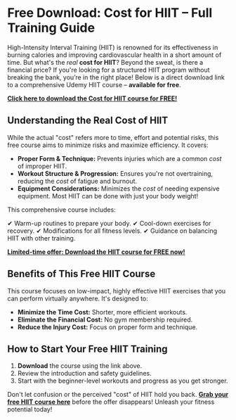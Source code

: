 # Free Download: Cost for HIIT – Full Training Guide

High-Intensity Interval Training (HIIT) is renowned for its effectiveness in burning calories and improving cardiovascular health in a short amount of time. But what's the *real* **cost for HIIT**? Beyond the sweat, is there a financial price? If you're looking for a structured HIIT program without breaking the bank, you’re in the right place! Below is a direct download link to a comprehensive Udemy HIIT course – **available for free**.

[**Click here to download the Cost for HIIT course for FREE!**](https://udemywork.com/cost-for-hiit)

## Understanding the Real Cost of HIIT

While the actual "cost" refers more to time, effort and potential risks, this free course aims to minimize risks and maximize efficiency. It covers:

*   **Proper Form & Technique:** Prevents injuries which are a common *cost* of improper HIIT.
*   **Workout Structure & Progression:** Ensures you're not overtraining, reducing the *cost* of fatigue and burnout.
*   **Equipment Considerations:** Minimizes the *cost* of needing expensive equipment. Most HIIT can be done with just your body weight!

This comprehensive course includes:

✔ Warm-up routines to prepare your body.
✔ Cool-down exercises for recovery.
✔ Modifications for all fitness levels.
✔ Guidance on balancing HIIT with other training.

[**Limited-time offer: Download the HIIT course for FREE now!**](https://udemywork.com/cost-for-hiit)

## Benefits of This Free HIIT Course

This course focuses on low-impact, highly effective HIIT exercises that you can perform virtually anywhere. It's designed to:

*   **Minimize the Time Cost:** Shorter, more efficient workouts.
*   **Eliminate the Financial Cost:** No gym membership required.
*   **Reduce the Injury Cost:** Focus on proper form and technique.

## How to Start Your Free HIIT Training

1.  **Download** the course using the link above.
2.  Review the introduction and safety guidelines.
3.  Start with the beginner-level workouts and progress as you get stronger.

Don't let confusion or the perceived "cost" of HIIT hold you back. **[Grab your free HIIT course here](https://udemywork.com/cost-for-hiit)** before the offer disappears! Unleash your fitness potential today!

